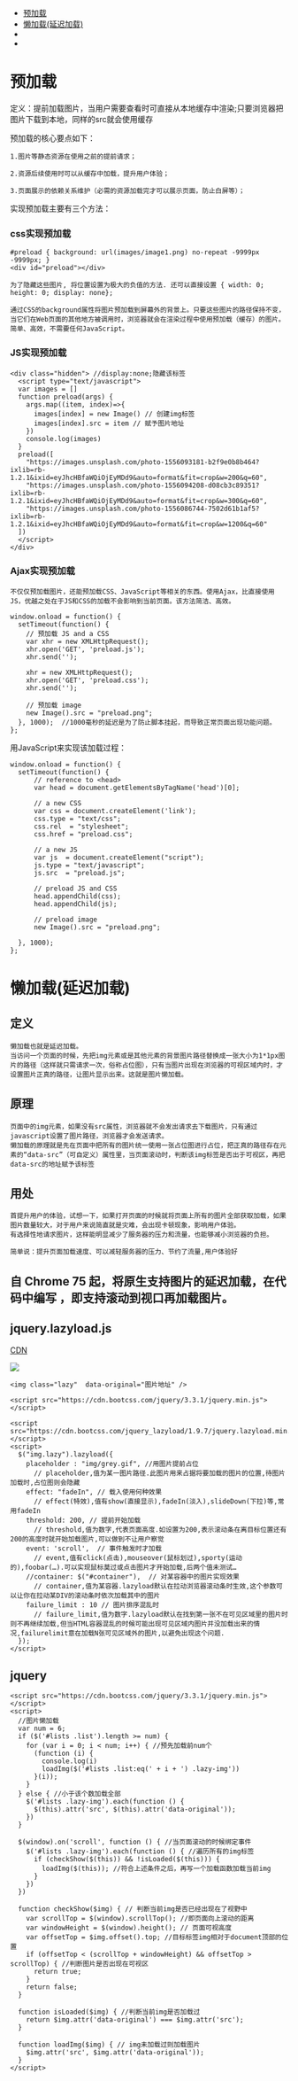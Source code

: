 * <a href="#预加载">预加载</a>
* <a href="#懒加载(延迟加载)">懒加载(延迟加载)</a>
* <a href="#"></a>
* <a href="#"></a>


# <a name=""></a>
# <a name=""></a>


# <a name="预加载">预加载</a>
 
[](http://web.jobbole.com/86785/)

定义：提前加载图片，当用户需要查看时可直接从本地缓存中渲染;只要浏览器把图片下载到本地，同样的src就会使用缓存

预加载的核心要点如下：
>

    1.图片等静态资源在使用之前的提前请求；

    2.资源后续使用时可以从缓存中加载，提升用户体验；

    3.页面展示的依赖关系维护（必需的资源加载完才可以展示页面，防止白屏等）；

实现预加载主要有三个方法：

### css实现预加载
>
    #preload { background: url(images/image1.png) no-repeat -9999px -9999px; }  
    <div id="preload"></div>

    为了隐藏这些图片, 将位置设置为极大的负值的方法. 还可以直接设置 { width: 0; height: 0; display: none};

    通过CSS的background属性将图片预加载到屏幕外的背景上。只要这些图片的路径保持不变，当它们在Web页面的其他地方被调用时，浏览器就会在渲染过程中使用预加载（缓存）的图片。简单、高效，不需要任何JavaScript。

### JS实现预加载
>
    <div class="hidden"> //display:none;隐藏该标签
      <script type="text/javascript">
      var images = []
      function preload(args) {
        args.map((item, index)=>{
          images[index] = new Image() // 创建img标签
          images[index].src = item // 赋予图片地址
        })
        console.log(images)
      }
      preload([
        "https://images.unsplash.com/photo-1556093181-b2f9e0b8b464?ixlib=rb-1.2.1&ixid=eyJhcHBfaWQiOjEyMDd9&auto=format&fit=crop&w=200&q=60",
        "https://images.unsplash.com/photo-1556094208-d08cb3c89351?ixlib=rb-1.2.1&ixid=eyJhcHBfaWQiOjEyMDd9&auto=format&fit=crop&w=300&q=60",
        "https://images.unsplash.com/photo-1556086744-7502d61b1af5?ixlib=rb-1.2.1&ixid=eyJhcHBfaWQiOjEyMDd9&auto=format&fit=crop&w=1200&q=60"
      ])
      </script>
    </div>

### Ajax实现预加载
>
    不仅仅预加载图片，还能预加载CSS、JavaScript等相关的东西。使用Ajax，比直接使用JS，优越之处在于JS和CSS的加载不会影响到当前页面。该方法简洁、高效。

>
    window.onload = function() {  
      setTimeout(function() {  
        // 预加载 JS and a CSS  
        var xhr = new XMLHttpRequest();
        xhr.open('GET', 'preload.js');  
        xhr.send('');  

        xhr = new XMLHttpRequest();  
        xhr.open('GET', 'preload.css');  
        xhr.send('');  

        // 预加载 image  
        new Image().src = "preload.png";  
      }, 1000);  //1000毫秒的延迟是为了防止脚本挂起，而导致正常页面出现功能问题。
    };

用JavaScript来实现该加载过程：    
>
    window.onload = function() {  
      setTimeout(function() {  
          // reference to <head>  
          var head = document.getElementsByTagName('head')[0];  
    
          // a new CSS  
          var css = document.createElement('link');  
          css.type = "text/css";  
          css.rel  = "stylesheet";  
          css.href = "preload.css";  
    
          // a new JS  
          var js  = document.createElement("script");  
          js.type = "text/javascript";  
          js.src  = "preload.js";  
    
          // preload JS and CSS  
          head.appendChild(css);  
          head.appendChild(js);  
    
          // preload image  
          new Image().src = "preload.png";  
    
      }, 1000);  
    };

# <a name="懒加载(延迟加载)">懒加载(延迟加载)</a>
## 定义
>
    懒加载也就是延迟加载。 
    当访问一个页面的时候，先把img元素或是其他元素的背景图片路径替换成一张大小为1*1px图片的路径（这样就只需请求一次，俗称占位图），只有当图片出现在浏览器的可视区域内时，才设置图片正真的路径，让图片显示出来。这就是图片懒加载。

## 原理
>

    页面中的img元素，如果没有src属性，浏览器就不会发出请求去下载图片，只有通过javascript设置了图片路径，浏览器才会发送请求。 
    懒加载的原理就是先在页面中把所有的图片统一使用一张占位图进行占位，把正真的路径存在元素的“data-src”（可自定义）属性里，当页面滚动时，判断该img标签是否出于可视区，再把data-src的地址赋予该标签

## 用处
>
    首提升用户的体验，试想一下，如果打开页面的时候就将页面上所有的图片全部获取加载，如果图片数量较大，对于用户来说简直就是灾难，会出现卡顿现象，影响用户体验。
    有选择性地请求图片，这样能明显减少了服务器的压力和流量，也能够减小浏览器的负担。

    简单说：提升页面加载速度、可以减轻服务器的压力、节约了流量,用户体验好

## 自 Chrome 75 起，将原生支持图片的延迟加载，在代码中编写 <img loading="lazy">，即支持滚动到视口再加载图片。

## jquery.lazyload.js
[CDN](https://www.bootcdn.cn/jquery_lazyload/)

![](img/jqlazyload.png)
>

    <img class="lazy"  data-original="图片地址" />

    <script src="https://cdn.bootcss.com/jquery/3.3.1/jquery.min.js"></script>

    <script src="https://cdn.bootcss.com/jquery_lazyload/1.9.7/jquery.lazyload.min.js"></script>
    <script>
      $("img.lazy").lazyload({
        placeholder : "img/grey.gif", //用图片提前占位
          // placeholder,值为某一图片路径.此图片用来占据将要加载的图片的位置,待图片加载时,占位图则会隐藏
        effect: "fadeIn", // 载入使用何种效果
          // effect(特效),值有show(直接显示),fadeIn(淡入),slideDown(下拉)等,常用fadeIn
        threshold: 200, // 提前开始加载
          // threshold,值为数字,代表页面高度.如设置为200,表示滚动条在离目标位置还有200的高度时就开始加载图片,可以做到不让用户察觉
        event: 'scroll',  // 事件触发时才加载
          // event,值有click(点击),mouseover(鼠标划过),sporty(运动的),foobar(…).可以实现鼠标莫过或点击图片才开始加载,后两个值未测试…
        //container: $("#container"),  // 对某容器中的图片实现效果
          // container,值为某容器.lazyload默认在拉动浏览器滚动条时生效,这个参数可以让你在拉动某DIV的滚动条时依次加载其中的图片
        failure_limit : 10 // 图片排序混乱时
          // failure_limit,值为数字.lazyload默认在找到第一张不在可见区域里的图片时则不再继续加载,但当HTML容器混乱的时候可能出现可见区域内图片并没加载出来的情况,failurelimit意在加载N张可见区域外的图片,以避免出现这个问题.
      });
    </script>

## jquery
>
    <script src="https://cdn.bootcss.com/jquery/3.3.1/jquery.min.js"></script>
    <script>
      //图片懒加载
      var num = 6;
      if ($('#lists .list').length >= num) {
        for (var i = 0; i < num; i++) { //预先加载前num个
          (function (i) {
            console.log(i)
            loadImg($('#lists .list:eq(' + i + ') .lazy-img'))
          }(i));
        }
      } else { //小于该个数加载全部
        $('#lists .lazy-img').each(function () {
          $(this).attr('src', $(this).attr('data-original'));
        })
      }

      $(window).on('scroll', function () { //当页面滚动的时候绑定事件
        $('#lists .lazy-img').each(function () { //遍历所有的img标签
          if (checkShow($(this)) && !isLoaded($(this))) {
            loadImg($(this)); //符合上述条件之后，再写一个加载函数加载当前img
          }
        })
      })

      function checkShow($img) { // 判断当前img是否已经出现在了视野中
        var scrollTop = $(window).scrollTop(); //即页面向上滚动的距离
        var windowHeight = $(window).height(); // 页面可视高度
        var offsetTop = $img.offset().top; //目标标签img相对于document顶部的位置
        if (offsetTop < (scrollTop + windowHeight) && offsetTop > scrollTop) { //判断图片是否出现在可视区
          return true;
        }
        return false;
      }

      function isLoaded($img) { //判断当前img是否加载过
        return $img.attr('data-original') === $img.attr('src');
      }

      function loadImg($img) { // img未加载过则加载图片
        $img.attr('src', $img.attr('data-original'));
      }
    </script>    